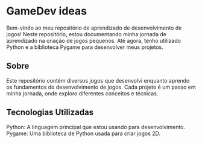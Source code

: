 # GameDev ideas

Bem-vindo ao meu repositório de aprendizado de desenvolvimento de jogos! Neste repositório, estou documentando minha jornada de aprendizado na criação de jogos pequenos. Até agora, tenho utilizado Python e a biblioteca Pygame para desenvolver meus projetos.

## Sobre
Este repositório contém diversos jogos que desenvolvi enquanto aprendo os fundamentos do desenvolvimento de jogos. Cada projeto é um passo em minha jornada, onde exploro diferentes conceitos e técnicas.

## Tecnologias Utilizadas
Python: A linguagem principal que estou usando para desenvolvimento.
Pygame: Uma biblioteca de Python usada para criar jogos 2D.
